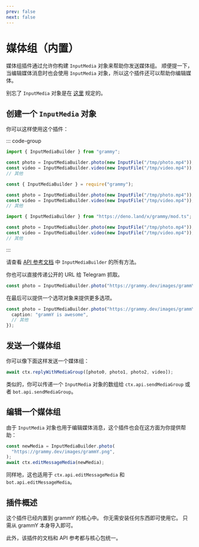 ```yaml
---
prev: false
next: false
---
```


# 媒体组（内置）

媒体组插件通过允许你构建 `InputMedia` 对象来帮助你发送媒体组。
顺便提一下，当编辑媒体消息时也会使用 `InputMedia`
对象，所以这个插件还可以帮助你编辑媒体。

别忘了 `InputMedia` 对象是在
[这里](https://core.telegram.org/bots/api#inputmedia) 规定的。

## 创建一个 `InputMedia` 对象

你可以这样使用这个插件：

::: code-group

```ts [TypeScript]
import { InputMediaBuilder } from "grammy";

const photo = InputMediaBuilder.photo(new InputFile("/tmp/photo.mp4"));
const video = InputMediaBuilder.video(new InputFile("/tmp/video.mp4"));
// 其他
```

```js [JavaScript]
const { InputMediaBuilder } = require("grammy");

const photo = InputMediaBuilder.photo(new InputFile("/tmp/photo.mp4"));
const video = InputMediaBuilder.video(new InputFile("/tmp/video.mp4"));
// 其他
```

```ts [Deno]
import { InputMediaBuilder } from "https://deno.land/x/grammy/mod.ts";

const photo = InputMediaBuilder.photo(new InputFile("/tmp/photo.mp4"));
const video = InputMediaBuilder.video(new InputFile("/tmp/video.mp4"));
// 其他
```

:::

请查看 [API 参考文档](/ref/core/inputmediabuilder) 中 `InputMediaBuilder`
的所有方法。

你也可以直接传递公开的 URL 给 Telegram 抓取。

```ts
const photo = InputMediaBuilder.photo("https://grammy.dev/images/grammY.png");
```

在最后可以提供一个选项对象来提供更多选项。

```ts
const photo = InputMediaBuilder.photo("https://grammy.dev/images/grammY.png", {
  caption: "grammY is awesome",
  // 其他
});
```

## 发送一个媒体组

你可以像下面这样发送一个媒体组：

```ts
await ctx.replyWithMediaGroup([photo0, photo1, photo2, video]);
```

类似的，你可以传递一个 `InputMedia` 对象的数组给 `ctx.api.sendMediaGroup` 或者
`bot.api.sendMediaGroup`。

## 编辑一个媒体组

由于 `InputMedia` 对象也用于编辑媒体消息，这个插件也会在这方面为你提供帮助：

```ts
const newMedia = InputMediaBuilder.photo(
  "https://grammy.dev/images/grammY.png",
);
await ctx.editMessageMedia(newMedia);
```

同样地，这也适用于 `ctx.api.editMessageMedia` 和 `bot.api.editMessageMedia`。

## 插件概述

这个插件已经内置到 grammY 的核心中。 你无需安装任何东西即可使用它。 只需从
grammY 本身导入即可。

此外，该插件的文档和 API 参考都与核心包统一。
